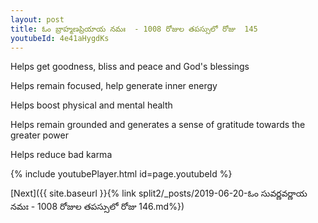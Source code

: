 ```yaml
---
layout: post
title: ఓం బ్రాహ్మణప్రియాయ నమః  - 1008 రోజుల తపస్సులో రోజు  145
youtubeId: 4e41aHygdKs
---
```

 
 
Helps get goodness, bliss and peace and God's blessings
 
Helps remain focused, help generate inner energy 
 
Helps boost physical and mental health 
 
Helps remain grounded and generates a sense of gratitude towards the greater power 
 
Helps reduce bad karma
 
 
 
 


{% include youtubePlayer.html id=page.youtubeId %}
 
[Next]({{ site.baseurl }}{% link  split2/_posts/2019-06-20-ఓం సువర్ణవర్ణాయ నమః  - 1008 రోజుల తపస్సులో రోజు  146.md%})
 

